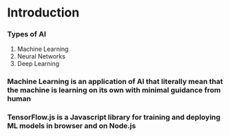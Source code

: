 # Introduction

### Types of AI
1. Machine Learning
2. Neural Networks
3. Deep Learning

### Machine Learning is an application of AI that literally mean that the machine is learning on its own with minimal guidance from human
### TensorFlow.js is a Javascript library for training and deploying ML models in browser and on Node.js
